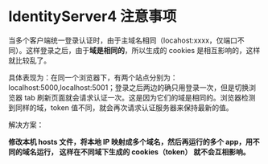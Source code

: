 #  IdentityServer4 注意事项

当多个客户端统一登录认证时，由于主域名相同（locahost:xxxx，仅端口不同）。这样登录之后，由于**域是相同的**，所以生成的 cookies 是相互影响的，这样就比较乱了。

具体表现为：在同一个浏览器下，有两个站点分别为：localhost:5000,localhost:5001；登录之后两边的确只用登录一次，但是切换浏览器 tab 刷新页面就会请求认证一次。这是因为它们的域是相同的。浏览器检测到同样的域，token 值不同，就会再次请求认证服务器来保持最新的值。

解决方案：

**修改本机 hosts 文件，将本地 IP 映射成多个域名，然后再运行的多个 app，用不同的域名运行， 这样在不同域下生成的 cookies（token） 就不会互相影响。**